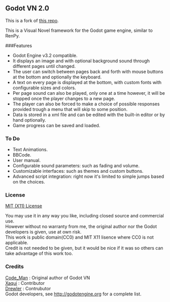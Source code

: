 ## Godot VN 2.0

This is a fork of [this repo](https://gitlab.com/Code_Man/Godot_VN).

This is  a Visual Novel framework for the Godot game engine, similar to RenPy.<br>

###Features
*   Godot Engine v3.2 compatible.
*   It displays an image and with optional background sound through different pages until changed.
*   The user can switch between pages back and forth with mouse buttons at the bottom and optionally the keyboard.
*   A text on every page is displayed at the bottom, with custom fonts with configurable sizes and colors.
*   Per page sound can also be played, only one at a time however, it will be stopped once the player changes to a new page.
*   The player can also be forced to make a choice of possible responses provided trough a menu that will skip to some position.
*   Data is stored in a xml file and can be edited with the built-in editor or by hand optionally.
*   Game progress can be saved and loaded.

### To Do
*   Text Animations.
*   BBCode.
*   User manual.
*   Configurable sound parameters: such as fading and volume.
*   Customizable interfaces: such as themes and custom buttons.
*   Advanced script integration: right now it's limited to simple jumps based on the choices.

### License
[MIT (X11) License](https://github.com/xaqui/Godot_VN/blob/master/LICENSE)<br>
<p>You may use it in any way you like, including closed source and commercial use.<br>
However without no warranty from me, the original author nor the Godot developers is given, use at own risk.<br>
This work is public domain(CC0) and MIT X11 lisence where CC0 is not applicable.<br>
Credit is not needed to be given, but it would be nice if it was so others can take advantage of this work too.<br></p>

### Credits
[Code_Man](https://gitlab.com/Code_Man) : Original author of Godot VN<br>
[Xaqui](https://github.com/xaqui) : Contributor<br>
[Drewler](https://github.com/drewler) : Contrubutor<br>
Godot developers, see <http://godotengine.org> for a complete list.<br>
